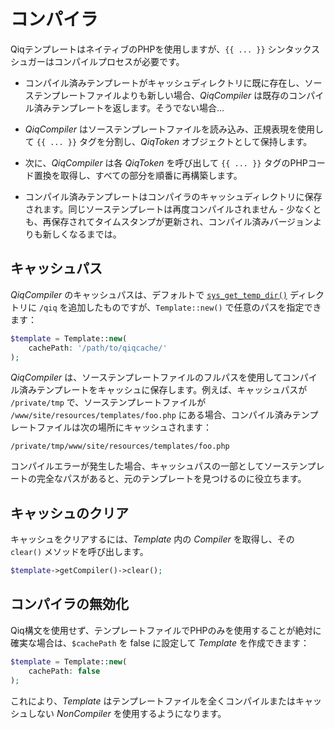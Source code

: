 # コンパイラ

QiqテンプレートはネイティブのPHPを使用しますが、`{{ ... }}` シンタックスシュガーはコンパイルプロセスが必要です。

- コンパイル済みテンプレートがキャッシュディレクトリに既に存在し、ソーステンプレートファイルよりも新しい場合、_QiqCompiler_ は既存のコンパイル済みテンプレートを返します。そうでない場合...

- _QiqCompiler_ はソーステンプレートファイルを読み込み、正規表現を使用して `{{ ... }}` タグを分割し、_QiqToken_ オブジェクトとして保持します。

- 次に、_QiqCompiler_ は各 _QiqToken_ を呼び出して `{{ ... }}` タグのPHPコード置換を取得し、すべての部分を順番に再構築します。

- コンパイル済みテンプレートはコンパイラのキャッシュディレクトリに保存されます。同じソーステンプレートは再度コンパイルされません - 少なくとも、再保存されてタイムスタンプが更新され、コンパイル済みバージョンよりも新しくなるまでは。

## キャッシュパス

_QiqCompiler_ のキャッシュパスは、デフォルトで [`sys_get_temp_dir()`](https://php.net/sys_get_temp_dir) ディレクトリに `/qiq` を追加したものですが、`Template::new()` で任意のパスを指定できます：

```php
$template = Template::new(
    cachePath: '/path/to/qiqcache/'
);
```

_QiqCompiler_ は、ソーステンプレートファイルのフルパスを使用してコンパイル済みテンプレートをキャッシュに保存します。例えば、キャッシュパスが `/private/tmp` で、ソーステンプレートファイルが `/www/site/resources/templates/foo.php` にある場合、コンパイル済みテンプレートファイルは次の場所にキャッシュされます：

`/private/tmp/www/site/resources/templates/foo.php`

コンパイルエラーが発生した場合、キャッシュパスの一部としてソーステンプレートの完全なパスがあると、元のテンプレートを見つけるのに役立ちます。

## キャッシュのクリア

キャッシュをクリアするには、_Template_ 内の _Compiler_ を取得し、その `clear()` メソッドを呼び出します。

```php
$template->getCompiler()->clear();
```

## コンパイラの無効化

Qiq構文を使用せず、テンプレートファイルでPHPのみを使用することが絶対に確実な場合は、`$cachePath` を false に設定して _Template_ を作成できます：

```php
$template = Template::new(
    cachePath: false
);
```

これにより、_Template_ はテンプレートファイルを全くコンパイルまたはキャッシュしない _NonCompiler_ を使用するようになります。
